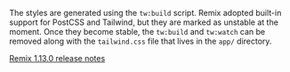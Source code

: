 The styles are generated using the `tw:build` script.
Remix adopted built-in support for PostCSS and Tailwind, but they are marked as unstable at the moment. Once they become stable, the `tw:build` and `tw:watch` can be removed along with the `tailwind.css` file that lives in the `app/` directory.

[Remix 1.13.0 release notes](https://github.com/remix-run/remix/releases/tag/remix%401.13.0)
